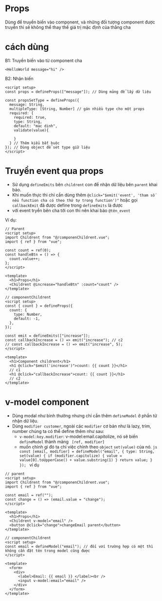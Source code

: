 # Props

Dùng để truyền biến vào component, và những đối tượng component được truyền thì sẽ không thể thay thế giá trị mặc định của thằng cha

# cách dùng

B1: Truyền biến vào từ component cha

```vue
<HelloWorld message="hi" />
```

B2: Nhận biến

```vue
<script setup>
const props = defineProps(["message"]); // Dùng mảng để lấy dữ liệu

const propsSetType = defineProps({
  message: String,
  multipleType: [String, Number] // gán nhiều type cho một props
  required: {
    required: true,
    type: String,
    default: "mac dinh",
    validate(value){

    }
  } // Thêm kiểu bắt buộc
}); // Dùng object để set type giữ liệu
</script>
```

# Truyền event qua props

- Sử dụng `defineEmits` bên `childrent` con để nhận dữ liệu bên `parent` khai báo.
- Khi muốn thực thi chỉ cần dùng thêm `@click="$emit('event', 'tham số nếu function cha có theo thứ tự trong function')"` hoặc gọi `callbackEmit` đã được define trong `defineEmits` là được
- với event tryền bên cha tới con thì nên khai báo `@tên_event`

Ví dụ:

```vue
// Parent
<script setup>
import Childrent from "@/componenChildrent.vue";
import { ref } from "vue";

const count = ref(0);
const handleBtn = () => {
  count.value++;
};
</script>

<template>
  <h1>Props</h1>
  <Childrent @increase="handleBtn" :count="count" />
</template>
```

```vue
// componentChildrent
<script setup>
const { count } = defineProps({
  count: {
    type: Number,
    default: -1,
  },
});

const emit = defineEmits(["increase"]);
const callbackIncrease = () => emit("increase"); // c2
// const callbackIncrease = () => emit("increase", 5);
</script>

<template>
  <h1>Component childrent</h1>
  <h1 @click="$emit('increase')">count: {{ count }}</h1>
  // c1
  <h1 @click="callbackIncrease">count: {{ count }}</h1>
  // c2
</template>
```

# v-model component

- Dùng modal như bình thường nhưng chỉ cần thêm `defineModel` ở phần tử nhận dữ liệu.
- Dùng `modifier customer`, ngoài các `modifier` cơ bản như là lazy, trim, number chúng ta có thể define thêm như sau:
  - `v-model:key.modifier`: v-model:email.capitolize, nó sẽ biến `defineModel` thành mảng ` [ref, modifier]`
  - muốn chỉnh gì đó ta chỉ việc chỉnh theo `object` `set(value)` của nó.
          ```js
          const [email, modifier] = defineModel("email", {
              type: String,
              set(value) {
              if (modifier.capitolize) {
                  value = value[0].toUpperCase() + value.substring(1)
              }
              return value;
              }
          });
          ```
    ví dụ

```vue
// parent
<script setup>
import Childrent from "@/componenChildrent.vue";
import { ref } from "vue";

const email = ref("");
const change = () => (email.value = "change");
</script>

<template>
  <h1>Props</h1>
  <Childrent v-model="email" />
  <button @click="change">changeEmail parent</button>
</template>
```

```vue
// componentChildrent
<script setup>
const email = defineModel("email"); // đối vơí trường hợp có một thì không cần đặt tên trong model cũng được
</script>

<template>
  <form>
    <div>
      <label>Email: {{ email }} </label><br />
      <input v-model:email="email" />
    </div>
  </form>
</template>
```
